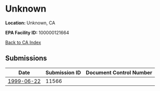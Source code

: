 # Unknown

**Location:** Unknown, CA

**EPA Facility ID:** 100000121664

[Back to CA Index](../../index.md)

## Submissions

| Date | Submission ID | Document Control Number |
|------|--------------|-------------------------|
| [1999-06-22](submissions/11566.md) | 11566 |  |

